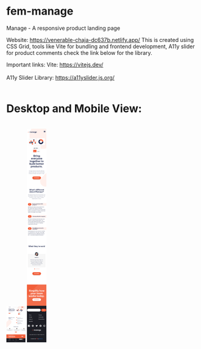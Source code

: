 # fem-manage
Manage - A responsive product landing page

Website: https://venerable-chaja-dc637b.netlify.app/
This is created using CSS Grid, tools like Vite for bundling and frontend development, A11y slider for product comments check the link below for the library.


Important links:
Vite: https://vitejs.dev/ </br></br>
A11y Slider Library: https://a11yslider.js.org/ </br></br>

<h1>Desktop and Mobile View:</h1 </br></br>
<img src="/images/fem-manage-desktop_ss.png" width="10%">
<img src="/images/fem-manage-mobile_ss.png" width="10%">
